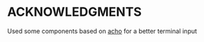 ACKNOWLEDGMENTS
===============

Used some components based on [acho](https://github.com/tuist/acho) for a better terminal input
